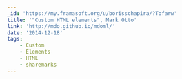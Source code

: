 ```yaml
---
_id: 'https://my.framasoft.org/u/borisschapira/?Tofarw'
title: '"Custom HTML elements", Mark Otto'
link: 'http://mdo.github.io/mdoml/'
date: '2014-12-18'
tags:
    - Custom
    - Elements
    - HTML
    - sharemarks
---
```


<div class="markdown"><p></p></div>
